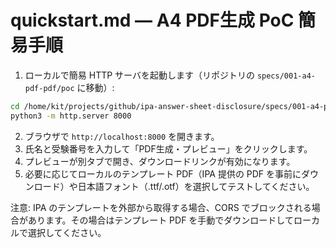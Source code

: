 # quickstart.md — A4 PDF生成 PoC 簡易手順

1. ローカルで簡易 HTTP サーバを起動します（リポジトリの `specs/001-a4-pdf-pdf/poc` に移動）:

```bash
cd /home/kit/projects/github/ipa-answer-sheet-disclosure/specs/001-a4-pdf-pdf/poc
python3 -m http.server 8000
```

2. ブラウザで `http://localhost:8000` を開きます。  
3. 氏名と受験番号を入力して「PDF生成・プレビュー」をクリックします。  
4. プレビューが別タブで開き、ダウンロードリンクが有効になります。  
5. 必要に応じてローカルのテンプレート PDF（IPA 提供の PDF を事前にダウンロード）や日本語フォント（.ttf/.otf）を選択してテストしてください。  

注意: IPA のテンプレートを外部から取得する場合、CORS でブロックされる場合があります。その場合はテンプレート PDF を手動でダウンロードしてローカルで選択してください。
